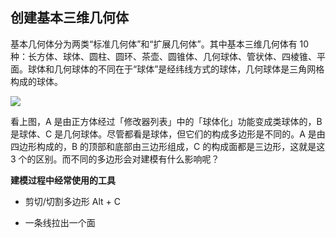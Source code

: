 ## 创建基本三维几何体

基本几何体分为两类“标准几何体”和“扩展几何体”。其中基本三维几何体有 10 种：长方体、球体、圆柱、圆环、茶壶、圆锥体、几何球体、管状体、四棱锥、平面。球体和几何球体的不同在于“球体”是经纬线方式的球体，几何球体是三角网格构成的球体。

![](https://github.com/Twanjun/3dsmax/blob/master/images/0401.png)

看上图，A 是由正方体经过「修改器列表」中的「球体化」功能变成类球体的，B 是球体、C 是几何球体。尽管都看是球体，但它们的构成多边形是不同的。A 是由四边形构成的，B 的顶部和底部由三边形组成，C 的构成面都是三边形，这就是这 3 个的区别。而不同的多边形会对建模有什么影响呢？

**建模过程中经常使用的工具**

* 剪切/切割多边形 Alt + C

* 一条线拉出一个面

